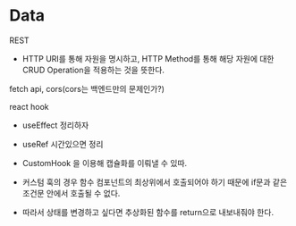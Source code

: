 # Data

REST

- HTTP URI를 통해 자원을 명시하고, HTTP Method를 통해 해당 자원에 대한 CRUD Operation을 적용하는 것을 뜻한다.

fetch api, cors(cors는 백엔드만의 문제인가?)

react hook

- useEffect 정리하자
- useRef 시간있으면 정리

- CustomHook 을 이용해 캡슐화를 이뤄낼 수 있따.
- 커스텀 훅의 경우 함수 컴포넌트의 최상위에서 호출되어야 하기 때문에 if문과 같은 조건문 안에서 호출될 수 없다.
- 따라서 상태를 변경하고 싶다면 추상화된 함수를 return으로 내보내줘야 한다.
